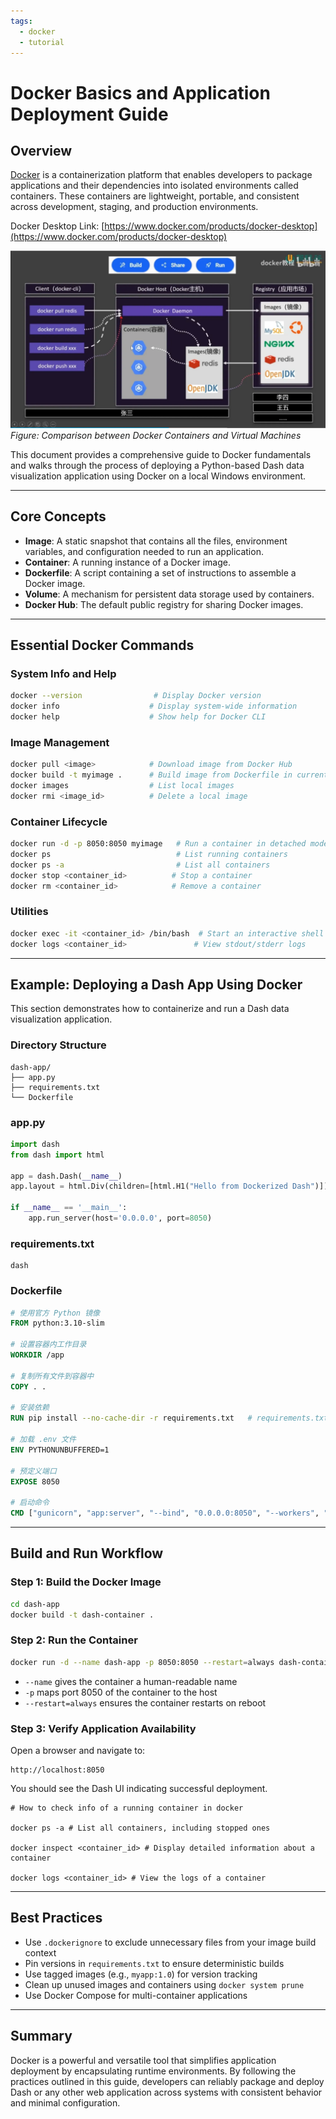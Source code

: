 ```yaml
---
tags:
  - docker
  - tutorial
---
```


# Docker Basics and Application Deployment Guide

## Overview

[Docker](https://www.docker.com/) is a containerization platform that enables developers to package applications and their dependencies into isolated environments called containers. These containers are lightweight, portable, and consistent across development, staging, and production environments.

Docker Desktop Link: [https://www.docker.com/products/docker-desktop](https://www.docker.com/products/docker-desktop)


![Docker Container Work Flow](../assets/images/docker/docker-workflow.png)
*Figure: Comparison between Docker Containers and Virtual Machines*

This document provides a comprehensive guide to Docker fundamentals and walks through the process of deploying a Python-based Dash data visualization application using Docker on a local Windows environment.

---

## Core Concepts

* **Image**: A static snapshot that contains all the files, environment variables, and configuration needed to run an application.
* **Container**: A running instance of a Docker image.
* **Dockerfile**: A script containing a set of instructions to assemble a Docker image.
* **Volume**: A mechanism for persistent data storage used by containers.
* **Docker Hub**: The default public registry for sharing Docker images.

---

## Essential Docker Commands

### System Info and Help

```bash
docker --version                # Display Docker version
docker info                    # Display system-wide information
docker help                    # Show help for Docker CLI
```

### Image Management

```bash
docker pull <image>            # Download image from Docker Hub
docker build -t myimage .      # Build image from Dockerfile in current directory
docker images                  # List local images
docker rmi <image_id>          # Delete a local image
```

### Container Lifecycle

```bash
docker run -d -p 8050:8050 myimage   # Run a container in detached mode with port mapping
docker ps                            # List running containers
docker ps -a                         # List all containers
docker stop <container_id>          # Stop a container
docker rm <container_id>            # Remove a container
```

### Utilities

```bash
docker exec -it <container_id> /bin/bash  # Start an interactive shell in the container
docker logs <container_id>               # View stdout/stderr logs
```

---

## Example: Deploying a Dash App Using Docker

This section demonstrates how to containerize and run a Dash data visualization application.

### Directory Structure

```
dash-app/
├── app.py
├── requirements.txt
└── Dockerfile
```

### app.py

```python
import dash
from dash import html

app = dash.Dash(__name__)
app.layout = html.Div(children=[html.H1("Hello from Dockerized Dash")])

if __name__ == '__main__':
    app.run_server(host='0.0.0.0', port=8050)
```

### requirements.txt

```
dash
```

### Dockerfile

```Dockerfile
# 使用官方 Python 镜像
FROM python:3.10-slim

# 设置容器内工作目录
WORKDIR /app

# 复制所有文件到容器中
COPY . .

# 安装依赖
RUN pip install --no-cache-dir -r requirements.txt   # requirements.txt contain Dash 依赖项和gunicorn(for docker container)

# 加载 .env 文件
ENV PYTHONUNBUFFERED=1

# 预定义端口
EXPOSE 8050

# 启动命令
CMD ["gunicorn", "app:server", "--bind", "0.0.0.0:8050", "--workers", "1"]
```

---

## Build and Run Workflow

### Step 1: Build the Docker Image

```bash
cd dash-app
docker build -t dash-container .
```

### Step 2: Run the Container

```bash
docker run -d --name dash-app -p 8050:8050 --restart=always dash-container
```

* `--name` gives the container a human-readable name
* `-p` maps port 8050 of the container to the host
* `--restart=always` ensures the container restarts on reboot

### Step 3: Verify Application Availability

Open a browser and navigate to:

```
http://localhost:8050
```

You should see the Dash UI indicating successful deployment.

```
# How to check info of a running container in docker

docker ps -a # List all containers, including stopped ones

docker inspect <container_id> # Display detailed information about a container

docker logs <container_id> # View the logs of a container

```


---

## Best Practices

* Use `.dockerignore` to exclude unnecessary files from your image build context
* Pin versions in `requirements.txt` to ensure deterministic builds
* Use tagged images (e.g., `myapp:1.0`) for version tracking
* Clean up unused images and containers using `docker system prune`
* Use Docker Compose for multi-container applications

---

## Summary

Docker is a powerful and versatile tool that simplifies application deployment by encapsulating runtime environments. By following the practices outlined in this guide, developers can reliably package and deploy Dash or any other web application across systems with consistent behavior and minimal configuration.
